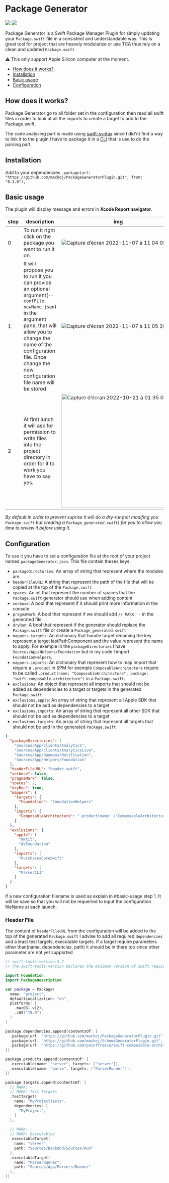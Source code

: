 # Package Generator

[![](https://img.shields.io/endpoint?url=https%3A%2F%2Fswiftpackageindex.com%2Fapi%2Fpackages%2Fmackoj%2FPackageGeneratorPlugin%2Fbadge%3Ftype%3Dswift-versions)](https://swiftpackageindex.com/mackoj/PackageGeneratorPlugin)
[![](https://img.shields.io/endpoint?url=https%3A%2F%2Fswiftpackageindex.com%2Fapi%2Fpackages%2Fmackoj%2FPackageGeneratorPlugin%2Fbadge%3Ftype%3Dplatforms)](https://swiftpackageindex.com/mackoj/PackageGeneratorPlugin)

Package Generator is a Swift Package Manager Plugin for simply updating your `Package.swift` file in a consistent and understandable way. This is great tool for project that are heavely modularize or use TCA thus rely on a clean and updated `Package.swift`.

⚠️ This only support Apple Silicon computer at the moment.

* [How does it works?](#how-does-it-works)
* [Installation](#installation)
* [Basic usage](#basic-usage)
* [Configuration](#configuration)

## How does it works?

Package Generator go to all folder set in the configuration then read all swift files in order to look at all the imports to create a target to add to the Package.swift.

The code analysing part is made using [swift-syntax](https://github.com/apple/swift-syntax.git) since I did'nt find a way to link it to the plugin I have to package it in a [CLI](https://github.com/mackoj/PackageGeneratorCLI) that is use to do the parsing part.

## Installation

Add to your dependencies `.package(url: "https://github.com/mackoj/PackageGeneratorPlugin.git", from: "0.3.0"),`

## Basic usage

The plugin will display message and errors in **Xcode Report navigator**. 

| step | description | img |
| --- | --- | --- |
| 0 | To run it right click on the package you want to run it on. | ![Capture d’écran 2022-11-07 à 11 04 05](https://user-images.githubusercontent.com/661647/200282866-d509a44e-df6b-4fc5-aab1-5fe1aeba2c1c.png) |
| 1 | It will propose you to run it you can provide an optional argument(`--confFile newName.json`) in the argument pane, that will allow you to change the name of the configuration file. Once change the new configuration file name will be stored | ![Capture d’écran 2022-11-07 à 11 05 28](https://user-images.githubusercontent.com/661647/200283337-b89744f5-6b90-4a29-8744-6a5210293146.png) |
| 2 | At first lunch it will ask for permission to write files into the project directory in order for it to work you have to say yes. | <img width="361" alt="Capture d’écran 2022-10-21 à 01 35 07" src="https://user-images.githubusercontent.com/661647/200274173-e3e1e1f7-9d93-4a5e-ac4e-062e6cbc5200.png"> |

_By default in order to prevent suprise it will do a dry-run(not modifing you `Package.swift` but creating a `Package_generated.swift`) for you to allow you time to review it before using it._

## Configuration

To use it you have to set a configuration file at the root of your project named `packageGenerator.json`.
This file contain theses keys:
- `packageDirectories`: An array of string that represent where the modules are
- `headerFileURL`: A string that represent the path of the file that will be copied at the top of the `Package.swift`
- `spaces`: An int that represent the number of spaces that the `Package.swift` generator should use when adding content
- `verbose`: A bool that represent if it should print more information in the console
- `pragmaMark`: A bool that represent if we should add `// MARK: -` in the generated file
- `dryRun`: A bool that represent if the generator should replace the `Package.swift` file or create a `Package_generated.swift`
- `mappers.targets`: An dictionary that handle target renaming the key represent a target lastPathComponent and the value represent the name to apply. For exemple in the `packageDirectories` I have `Sources/App/Helpers/Foundation` but in my code I import `FoundationHelpers`.
- `mappers.imports`: An dictionary that represent how to map import that require a `.product` in SPM for exemple `ComposableArchitecture` require to be called `.product(name: "ComposableArchitecture", package: "swift-composable-architecture")` in a `Package.swift`.
- `exclusions`: An object that represent all imports that should not be added as dependencies to a target or targets in the generated `Package.swift`
- `exclusions.apple`: An array of string that represent all Apple SDK that should not be add as dependencies to a target
- `exclusions.imports`: An array of string that represent all other SDK that should not be add as dependencies to a target
- `exclusions.targets`: An array of string that represent all targets that should not be add in the generated `Package.swift`

```json
{
  "packageDirectories": [
    "Sources/App/Clients/Analytics",
    "Sources/App/Clients/AnalyticsLive",
    "Sources/App/Daemons/Notification",
    "Sources/App/Helpers/Foundation"
  ],
  "headerFileURL": "header.swift",
  "verbose": false,
  "pragmaMark": false,
  "spaces": 2,
  "dryRun": true,
  "mappers": {
    "targets": {
      "Foundation": "FoundationHelpers"
    },
    "imports": {
      "ComposableArchitecture": ".product(name: \"ComposableArchitecture\", package: \"swift-composable-architecture\")"
    }
  },
  "exclusions": {
    "apple": [
      "ARKit",
      "AVFoundation"
    ],
    "imports": [
      "PurchasesCoreSwift"
    ],
    "targets": [
      "ParserCLI"
    ]
  }
}
```

If a new configuration filename is used as explain in #basic-usage step 1. It will be save so that you will not be requeried to input the configuration fileName at each launch. 


### Header File

The content of `headerFileURL` from the configuration will be added to the top of the generated `Package.swift`
I advise to add all required `dependencies` and a least test targets, executable targets.
If a target require parameters other than(name, dependencies, path) it should be in there too since other parameter are not yet supported.

```swift
// swift-tools-version:5.7
// The swift-tools-version declares the minimum version of Swift required to build this package.

import Foundation
import PackageDescription

var package = Package(
  name: "project",
  defaultLocalization: "en",
  platforms: [
    .macOS(.v12),
    .iOS("15.0")
  ]
)

package.dependencies.append(contentsOf: [
  .package(url: "https://github.com/mackoj/PackageGeneratorPlugin.git", from: "0.3.0"),
  .package(url: "https://github.com/mackoj/SchemeGeneratorPlugin.git", from: "0.5.5"),
  .package(url: "https://github.com/pointfreeco/swift-composable-architecture.git", from: "0.45.0"),
])

package.products.append(contentsOf: [
  .executable(name: "server", targets: ["server"]),
  .executable(name: "parse", targets: ["ParserRunner"]),
])

package.targets.append(contentsOf: [
  // MARK: -
  // MARK: Test Targets
  .testTarget(
    name: "MyProjectTests",
    dependencies: [
      "MyProject",
    ]
  ),
  
  // MARK: -
  // MARK: Executables
  .executableTarget(
    name: "server",
    path: "Sources/Backend/Sources/Run"
  ),
  .executableTarget(
    name: "ParserRunner",
    path: "Sources/App/Parsers/Runner"
  ),
])
```
